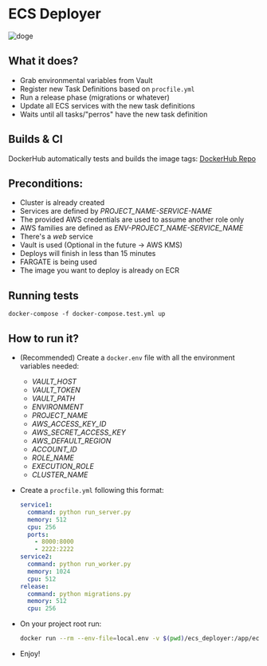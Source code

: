 # ECS Deployer

![doge](./doge.webp)

## What it does?

- Grab environmental variables from Vault
- Register new Task Definitions based on `procfile.yml`
- Run a release phase (migrations or whatever)
- Update all ECS services with the new task definitions
- Waits until all tasks/"perros" have the new task definition

## Builds & CI

DockerHub automatically tests and builds the image tags: [DockerHub Repo](https://cloud.docker.com/u/21buttons/repository/docker/21buttons/ecs-deployer/general)

## Preconditions:

- Cluster is already created
- Services are defined by _PROJECT_NAME-SERVICE-NAME_
- The provided AWS credentials are used to assume another role only
- AWS families are defined as _ENV-PROJECT_NAME-SERVICE_NAME_
- There's a _web_ service
- Vault is used (Optional in the future -> AWS KMS)
- Deploys will finish in less than 15 minutes
- FARGATE is being used
- The image you want to deploy is already on ECR

## Running tests

`docker-compose -f docker-compose.test.yml up`

## How to run it?

- (Recommended) Create a `docker.env` file with all the environment variables needed:
    - _VAULT_HOST_
    - _VAULT_TOKEN_
    - _VAULT_PATH_
    - _ENVIRONMENT_
    - _PROJECT_NAME_
    - _AWS_ACCESS_KEY_ID_
    - _AWS_SECRET_ACCESS_KEY_
    - _AWS_DEFAULT_REGION_
    - _ACCOUNT_ID_
    - _ROLE_NAME_
    - _EXECUTION_ROLE_
    - _CLUSTER_NAME_
    
- Create a `procfile.yml` following this format:

    ```yaml
    service1:
      command: python run_server.py
      memory: 512
      cpu: 256
      ports:
        - 8000:8000
        - 2222:2222
    service2:
      command: python run_worker.py
      memory: 1024
      cpu: 512
    release:
      command: python migrations.py
      memory: 512
      cpu: 256
    ```

- On your project root run:

    ```bash
    docker run --rm --env-file=local.env -v $(pwd)/ecs_deployer:/app/ecs_deployer -v $(pwd):/code -it ecs_deployer deploy -p /code/procfile.yml -i << ecr_path>>    
    ```
    
- Enjoy!
